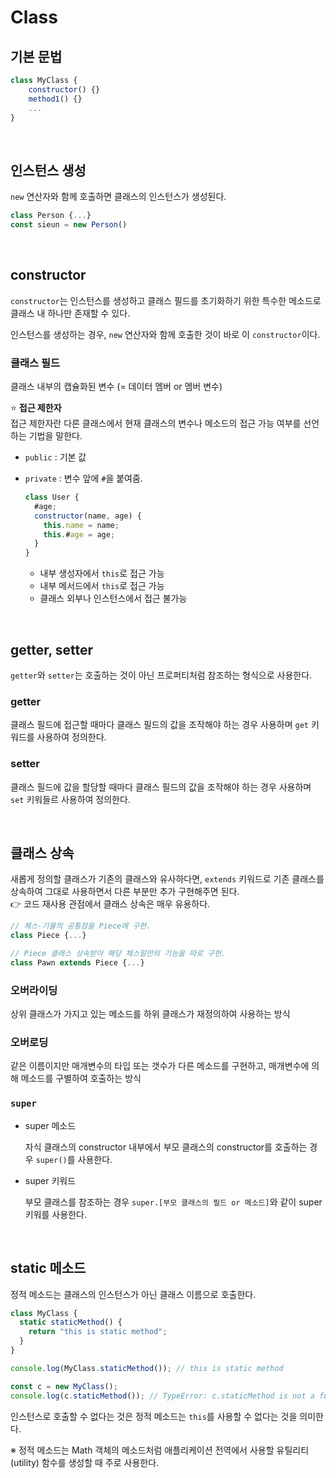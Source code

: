 # Class

## 기본 문법

```js
class MyClass {
    constructor() {}
    method1() {}
    ...
}
```

<br/>

## 인스턴스 생성

`new` 연산자와 함께 호출하면 클래스의 인스턴스가 생성된다.

```js
class Person {...}
const sieun = new Person()
```

<br/>

## constructor

`constructor`는 인스턴스를 생성하고 클래스 필드를 초기화하기 위한 특수한 메소드로 클래스 내 하나만 존재할 수 있다.<br/>

인스턴스를 생성하는 경우, `new` 연산자와 함께 호출한 것이 바로 이 `constructor`이다.

### 클래스 필드

클래스 내부의 캡슐화된 변수 (= 데이터 멤버 or 멤버 변수)

⭐ <b>접근 제한자</b> <br/>
접근 제한자란 다른 클래스에서 현재 클래스의 변수나 메소드의 접근 가능 여부를 선언하는 기법을 말한다.

- `public` : 기본 값
- `private` : 변수 앞에 `#`을 붙여줌.

  ```js
  class User {
    #age;
    constructor(name, age) {
      this.name = name;
      this.#age = age;
    }
  }
  ```

  - 내부 생성자에서 `this`로 접근 가능
  - 내부 메서드에서 `this`로 접근 가능
  - 클래스 외부나 인스턴스에서 접근 불가능

<br/>

## getter, setter

`getter`와 `setter`는 호출하는 것이 아닌 프로퍼티처럼 참조하는 형식으로 사용한다.

### getter

클래스 필드에 접근할 때마다 클래스 필드의 값을 조작해야 하는 경우 사용하며 `get` 키워드를 사용하여 정의한다.

### setter

클래스 필드에 값을 할당할 때마다 클래스 필드의 값을 조작해야 하는 경우 사용하며 `set` 키워들르 사용하여 정의한다.

<br/>

## 클래스 상속

새롭게 정의할 클래스가 기존의 클래스와 유사하다면, `extends` 키워드로 기존 클래스를 상속하여 그대로 사용하면서 다른 부분만 추가 구현해주면 된다. <br/>
👉 코드 재사용 관점에서 클래스 상속은 매우 유용하다.

```js
// 체스-기물의 공통점을 Piece에 구현.
class Piece {...}

// Piece 클래스 상속받아 해당 체스말만의 기능을 따로 구현.
class Pawn extends Piece {...}
```

### 오버라이딩

상위 클래스가 가지고 있는 메소드를 하위 클래스가 재정의하여 사용하는 방식

### 오버로딩

같은 이름이지만 매개변수의 타입 또는 갯수가 다른 메소드를 구현하고, 매개변수에 의해 메소드를 구별하여 호출하는 방식

### `super`

- super 메소드

  자식 클래스의 constructor 내부에서 부모 클래스의 constructor를 호출하는 경우 `super()`를 사용한다.

- super 키워드

  부모 클래스를 참조하는 경우 `super.[부모 클래스의 필드 or 메소드]`와 같이 super 키워를 사용한다.

<br/>

## static 메소드

정적 메소드는 클래스의 인스턴스가 아닌 클래스 이름으로 호출한다.

```js
class MyClass {
  static staticMethod() {
    return "this is static method";
  }
}

console.log(MyClass.staticMethod()); // this is static method

const c = new MyClass();
console.log(c.staticMethod()); // TypeError: c.staticMethod is not a function
```

인스턴스로 호출할 수 없다는 것은 정적 메소드는 `this`를 사용할 수 없다는 것을 의미한다.

※ 정적 메소드는 Math 객체의 메소드처럼 애플리케이션 전역에서 사용할 유틸리티(utility) 함수를 생성할 때 주로 사용한다.
